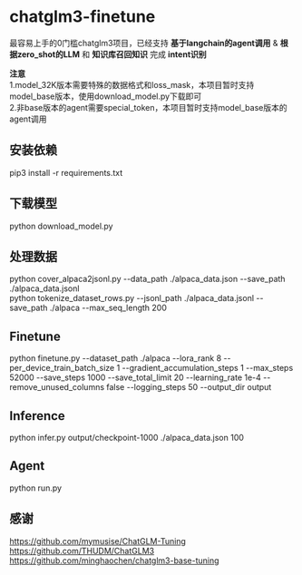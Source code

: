 # chatglm3-finetune
最容易上手的0门槛chatglm3项目，已经支持 **基于langchain的agent调用** & **根据zero_shot的LLM** 和 **知识库召回知识** 完成 **intent识别**  
  
**注意**  
  1.model_32K版本需要特殊的数据格式和loss_mask，本项目暂时支持model_base版本，使用download_model.py下载即可  
  2.非base版本的agent需要special_token，本项目暂时支持model_base版本的agent调用  



## 安装依赖
pip3 install -r requirements.txt  

## 下载模型
python download_model.py 

## 处理数据
python cover_alpaca2jsonl.py  --data_path ./alpaca_data.json  --save_path ./alpaca_data.jsonl  
python tokenize_dataset_rows.py  --jsonl_path ./alpaca_data.jsonl --save_path ./alpaca  --max_seq_length 200  

## Finetune
python finetune.py --dataset_path ./alpaca --lora_rank 8 --per_device_train_batch_size 1 --gradient_accumulation_steps 1 --max_steps 52000 --save_steps 1000 --save_total_limit 20 --learning_rate 1e-4 --remove_unused_columns false --logging_steps 50 --output_dir output  

## Inference
python infer.py output/checkpoint-1000 ./alpaca_data.json 100 

## Agent
python run.py  


## 感谢
https://github.com/mymusise/ChatGLM-Tuning  
https://github.com/THUDM/ChatGLM3  
https://github.com/minghaochen/chatglm3-base-tuning

